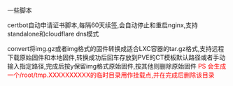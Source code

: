  一些脚本

 certbot自动申请证书脚本,每隔60天续签,会自动停止和重启nginx,支持standalone和cloudflare dns模式

 convert将img.gz或者img格式的固件转换成适合LXC容器的tar.gz格式,支持远程下载原始固件和本地固件,转换成功后回车存放到PVE的CT模板默认路径或者手动输入指定路径,完成后按y保留img格式原始固件,按其他则删除原始固件
 <font color="red"> PS 会生成一个/root/tmp.XXXXXXXXXX的临时目录用作挂载点,并在完成后删除该目录 </font>
